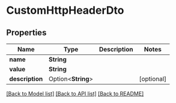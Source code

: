 # CustomHttpHeaderDto

## Properties

Name | Type | Description | Notes
------------ | ------------- | ------------- | -------------
**name** | **String** |  | 
**value** | **String** |  | 
**description** | Option<**String**> |  | [optional]

[[Back to Model list]](../README.md#documentation-for-models) [[Back to API list]](../README.md#documentation-for-api-endpoints) [[Back to README]](../README.md)


